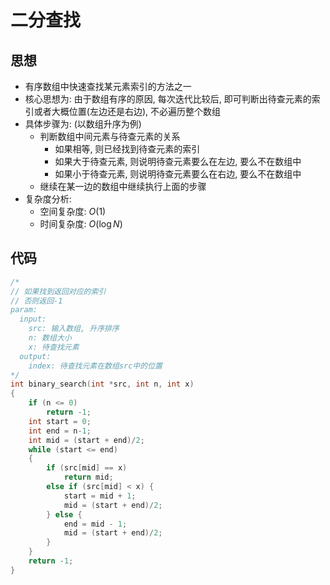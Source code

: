 # 二分查找

## 思想

- 有序数组中快速查找某元素索引的方法之一
- 核心思想为: 由于数组有序的原因, 每次迭代比较后, 即可判断出待查元素的索引或者大概位置(左边还是右边), 不必遍历整个数组
- 具体步骤为: (以数组升序为例)
    - 判断数组中间元素与待查元素的关系
        - 如果相等, 则已经找到待查元素的索引
        - 如果大于待查元素, 则说明待查元素要么在左边, 要么不在数组中
        - 如果小于待查元素, 则说明待查元素要么在右边, 要么不在数组中
    - 继续在某一边的数组中继续执行上面的步骤
- 复杂度分析:
    - 空间复杂度: $O(1)$
    - 时间复杂度: $O(\log N)$

## 代码

```C
/*
// 如果找到返回对应的索引
// 否则返回-1
param:
  input:
    src: 输入数组, 升序排序
    n: 数组大小
    x: 待查找元素
  output:
    index: 待查找元素在数组src中的位置
*/
int binary_search(int *src, int n, int x)
{
    if (n <= 0)
        return -1;
    int start = 0;
    int end = n-1;
    int mid = (start + end)/2;
    while (start <= end)
    {
        if (src[mid] == x)
            return mid;
        else if (src[mid] < x) {
            start = mid + 1;
            mid = (start + end)/2;
        } else {
            end = mid - 1;
            mid = (start + end)/2;
        }
    }
    return -1;
}
```
